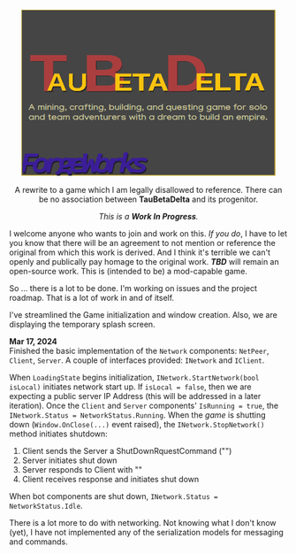 <p align="center">
  <img width="460" height="300" src="/content/splash.png">
</p>

<p style="text-align: center;">A rewrite to a game which I am legally disallowed to reference. There can be no association between <b>TauBetaDelta</b> and its progenitor.</p>
<p style="text-align: center;"><i>This is a <b>Work In Progress</b>.</i></p>   
  
I welcome anyone who wants to join and work on this. *If you do*, I have to let you know that there will be an agreement to not mention or reference the original from which this work is derived. And I think it's terrible we can't openly and publically pay homage to the original work. ***TBD*** will remain an open-source work. This is (intended to be) a mod-capable game.

So ... there is a lot to be done. I'm working on issues and the project roadmap. That is a lot of work in and of itself.

I've streamlined the Game initialization and window creation. Also, we are displaying the temporary splash screen.

**Mar 17, 2024**  
Finished the basic implementation of the `Network` components: `NetPeer`, `Client`, `Server`. A couple of interfaces provided: `INetwork` and `IClient`.

When `LoadingState` begins initialization, `INetwork.StartNetwork(bool isLocal)` initiates network start up. If `isLocal = false`, then we are expecting a public server IP Address (this will be addressed in a later iteration). Once the `Client` and `Server` components' `IsRunning = true`, the `INetwork.Status = NetworkStatus.Running`. When the *game* is shutting down (`Window.OnClose(...)` event raised), the `INetwork.StopNetwork()` method initiates shutdown:
1. Client sends the Server a ShutDownRquestCommand ("<SHUTDOWN>")
2. Server initiates shut down
3. Server responds to Client with "<SHUTDOWN>"
4. Client receives response and initiates shut down

When bot components are shut down, `INetwork.Status = NetworkStatus.Idle`.

There is a lot more to do with networking. Not knowing what I don't know (yet), I have not implemented any of the serialization models for messaging and commands.
